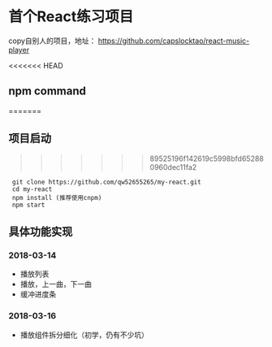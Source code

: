 # 首个React练习项目
copy自别人的项目，地址： https://github.com/capslocktao/react-music-player

<<<<<<< HEAD
## npm command
=======
## 项目启动
>>>>>>> 89525196f142619c5998bfd652880960dec11fa2
```
 git clone https://github.com/qw52655265/my-react.git
 cd my-react
 npm install (推荐使用cnpm)
 npm start
```

## 具体功能实现
### 2018-03-14
 * 播放列表
 * 播放，上一曲，下一曲
 * 缓冲进度条

### 2018-03-16
 * 播放组件拆分细化（初学，仍有不少坑）
